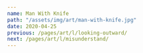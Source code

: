 ```yaml
---
name: Man With Knife
path: "/assets/img/art/man-with-knife.jpg"
date: 2020-04-25
previous: /pages/art/l/looking-outward/
next: /pages/art/l/misunderstand/
---
```

